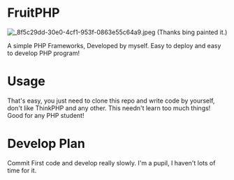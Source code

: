 # FruitPHP

![_8f5c29dd-30e0-4cf1-953f-0863e55c64a9.jpeg](https://github.com/black-fruit/FruitPHP/assets/77201076/a55762f1-28fe-441c-9943-b50ed53f28c3)
(Thanks bing painted it.)



A simple PHP Frameworks, Developed by myself. Easy to deploy and easy to develop PHP program!

# Usage
That's easy, you just need to clone this repo and write code by yourself, don't like ThinkPHP and any other. This needn't learn too much things! Good for any PHP student!

# Develop Plan 

Commit First code and develop really slowly. I'm a pupil, I haven't lots of time for it.
